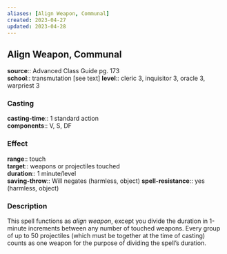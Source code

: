 ```yaml
---
aliases: [Align Weapon, Communal]
created: 2023-04-27
updated: 2023-04-28
---
```


## Align Weapon, Communal

**source**:: Advanced Class Guide pg. 173  
**school**:: transmutation \[see text\]
**level**:: cleric 3, inquisitor 3, oracle 3, warpriest 3

### Casting

**casting-time**:: 1 standard action  
**components**:: V, S, DF

### Effect

**range**:: touch  
**target**:: weapons or projectiles touched  
**duration**:: 1 minute/level  
**saving-throw**:: Will negates (harmless, object)
**spell-resistance**:: yes (harmless, object)

### Description

This spell functions as *align weapon*, except you divide the duration in 1-minute increments between any number of touched weapons. Every group of up to 50 projectiles (which must be together at the time of casting) counts as one weapon for the purpose of dividing the spell’s duration.
